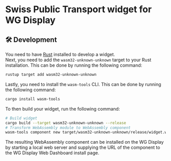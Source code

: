 # Swiss Public Transport widget for WG Display

## 🛠️ Development

You need to have [Rust](https://www.rust-lang.org/tools/install) installed to develop a widget.  
Next, you need to add the `wasm32-unknown-unknown` target to your Rust installation. This can be done by running the following command:

```bash
rustup target add wasm32-unknown-unknown
```

Lastly, you need to install the `wasm-tools` CLI. This can be done by running the following command:

```bash
cargo install wasm-tools
```

To then build your widget, run the following command:

```bash
# Build widget
cargo build --target wasm32-unknown-unknown --release
# Transform WebAssembly module to WebAssembly component
wasm-tools component new target/wasm32-unknown-unknown/release/widget.wasm -o target/wasm32-unknown-unknown/release/widget.wasm
```

The resulting WebAssembly component can be installed on the WG Display by starting a local web server and supplying the URL of the component to the WG Display Web Dashboard install page.